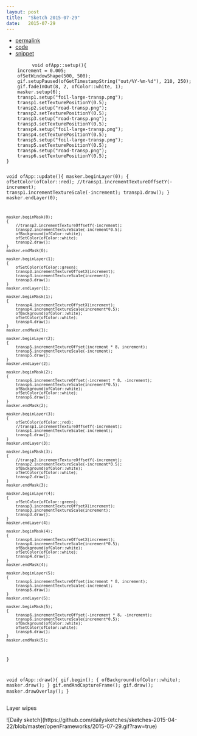 ```yaml
---
layout: post
title:  "Sketch 2015-07-29"
date:   2015-07-29
---
```

<div class="code">
    <ul>
		<li><a href="{% post_url 2015-07-29-sketch %}">permalink</a></li>
		<li><a href="https://github.com/dailysketches/dailySketches/tree/master/sketches/2015-07-29">code</a></li>
		<li><a href="#" class="snippet-button">snippet</a></li>
	</ul>
    <pre class="snippet">
        <code class="cpp">void ofApp::setup(){
    increment = 0.005;
    ofSetWindowShape(500, 500);
    gif.setupPaused(ofGetTimestampString(&quot;out/%Y-%m-%d&quot;), 210, 250);
    gif.fadeInOut(8, 2, ofColor::white, 1);
    masker.setup(6);
    transp1.setup(&quot;foil-large-transp.png&quot;);
    transp1.setTexturePositionY(0.5);
    transp2.setup(&quot;road-transp.png&quot;);
    transp2.setTexturePositionY(0.5);
    transp3.setup(&quot;road-transp.png&quot;);
    transp3.setTexturePositionY(0.5);
    transp4.setup(&quot;foil-large-transp.png&quot;);
    transp4.setTexturePositionY(0.5);
    transp5.setup(&quot;foil-large-transp.png&quot;);
    transp5.setTexturePositionY(0.5);
    transp6.setup(&quot;road-transp.png&quot;);
    transp6.setTexturePositionY(0.5);
}

void ofApp::update(){
    masker.beginLayer(0);
    {
        ofSetColor(ofColor::red);
        //transp1.incrementTextureOffsetY(-increment);
        transp1.incrementTextureScale(-increment);
        transp1.draw();
    }
    masker.endLayer(0);
    
    masker.beginMask(0);
    {
        //transp2.incrementTextureOffsetY(-increment);
        transp2.incrementTextureScale(-increment*0.5);
        ofBackground(ofColor::white);
        ofSetColor(ofColor::white);
        transp2.draw();
    }
    masker.endMask(0);
    
    masker.beginLayer(1);
    {
        ofSetColor(ofColor::green);
        transp3.incrementTextureOffsetX(increment);
        transp3.incrementTextureScale(increment);
        transp3.draw();
    }
    masker.endLayer(1);
    
    masker.beginMask(1);
    {
        transp4.incrementTextureOffsetX(increment);
        transp4.incrementTextureScale(increment*0.5);
        ofBackground(ofColor::white);
        ofSetColor(ofColor::white);
        transp4.draw();
    }
    masker.endMask(1);
    
    masker.beginLayer(2);
    {
        transp5.incrementTextureOffset(increment * 8, increment);
        transp5.incrementTextureScale(-increment);
        transp5.draw();
    }
    masker.endLayer(2);
    
    masker.beginMask(2);
    {
        transp6.incrementTextureOffset(-increment * 8, -increment);
        transp6.incrementTextureScale(increment*0.5);
        ofBackground(ofColor::white);
        ofSetColor(ofColor::white);
        transp6.draw();
    }
    masker.endMask(2);
    
    masker.beginLayer(3);
    {
        ofSetColor(ofColor::red);
        //transp1.incrementTextureOffsetY(-increment);
        transp1.incrementTextureScale(-increment);
        transp1.draw();
    }
    masker.endLayer(3);
    
    masker.beginMask(3);
    {
        //transp2.incrementTextureOffsetY(-increment);
        transp2.incrementTextureScale(-increment*0.5);
        ofBackground(ofColor::white);
        ofSetColor(ofColor::white);
        transp2.draw();
    }
    masker.endMask(3);
    
    masker.beginLayer(4);
    {
        ofSetColor(ofColor::green);
        transp3.incrementTextureOffsetX(increment);
        transp3.incrementTextureScale(increment);
        transp3.draw();
    }
    masker.endLayer(4);
    
    masker.beginMask(4);
    {
        transp4.incrementTextureOffsetX(increment);
        transp4.incrementTextureScale(increment*0.5);
        ofBackground(ofColor::white);
        ofSetColor(ofColor::white);
        transp4.draw();
    }
    masker.endMask(4);
    
    masker.beginLayer(5);
    {
        transp5.incrementTextureOffset(increment * 8, increment);
        transp5.incrementTextureScale(-increment);
        transp5.draw();
    }
    masker.endLayer(5);
    
    masker.beginMask(5);
    {
        transp6.incrementTextureOffset(-increment * 8, -increment);
        transp6.incrementTextureScale(increment*0.5);
        ofBackground(ofColor::white);
        ofSetColor(ofColor::white);
        transp6.draw();
    }
    masker.endMask(5);
}

void ofApp::draw(){
    gif.begin();
    {
        ofBackground(ofColor::white);
        masker.draw();
    }
    gif.endAndCaptureFrame();
    gif.draw();
    masker.drawOverlay();
}</code>
    </pre>
</div>
<p class="description">Layer wipes</p>
![Daily sketch](https://github.com/dailysketches/sketches-2015-04-22/blob/master/openFrameworks/2015-07-29.gif?raw=true)
